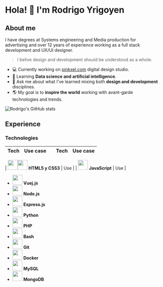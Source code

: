 # Hola! 🤙 I'm Rodrigo Yrigoyen

## About me

I have degrees at Systems engineering and Media production for advertising and over 12 years of experience working as a full stack development and UX/UI designer.

> I belive design and development should be understood as a whole.

- 💻 Currently working on [pinkxel.com](https://pinkxel.com) digital design studio.
- 🤖 Learning **Data science and artificial intelligence**.
- 🎨 Ask me about what I've learned mixing both **design and development** disciplines.
- 🌎 My goal is to **inspire the world** working with avant-garde technologies and trends.

![Rodrigo's GitHub stats](https://github-readme-stats.vercel.app/api?username=rodryg&show_icons=true&theme=radical)


## Experience
### Technologies

|  Tech | Use case | |  Tech | Use case |
| --- | --- | --- | --- | --- | 

| <img src="https://cdn.jsdelivr.net/gh/devicons/devicon/icons/html5/html5-plain-wordmark.svg"  width="32"/><img src="https://cdn.jsdelivr.net/gh/devicons/devicon/icons/css3/css3-plain-wordmark.svg"  width="32"/> **HTML5 y CSS3** | Use | | <img src="https://cdn.jsdelivr.net/gh/devicons/devicon/icons/javascript/javascript-original.svg"  width="32"/> **JavaScript** | Use |
- <img src="https://cdn.jsdelivr.net/gh/devicons/devicon/icons/vuejs/vuejs-original.svg" width="32"/> **Vuej.js**
- <img src="https://cdn.jsdelivr.net/gh/devicons/devicon/icons/nodejs/nodejs-original.svg" width="32"/> **Node.js**
- <img src="https://cdn.jsdelivr.net/gh/devicons/devicon/icons/express/express-original.svg" width="32"/> **Express.js**
- <img src="https://cdn.jsdelivr.net/gh/devicons/devicon/icons/python/python-original.svg" width="32"/> **Python**
- <img src="https://cdn.jsdelivr.net/gh/devicons/devicon/icons/php/php-original.svg" width="32"/> **PHP**
- <img src="https://cdn.jsdelivr.net/gh/devicons/devicon/icons/bash/bash-original.svg" width="32"/> **Bash**
- <img src="https://cdn.jsdelivr.net/gh/devicons/devicon/icons/git/git-original.svg" width="32"/> **Git**
- <img src="https://cdn.jsdelivr.net/gh/devicons/devicon/icons/docker/docker-original.svg" width="32"/> **Docker**
- <img src="https://cdn.jsdelivr.net/gh/devicons/devicon/icons/mysql/mysql-original.svg" width="32"/> **MySQL**
- <img src="https://cdn.jsdelivr.net/gh/devicons/devicon/icons/mongodb/mongodb-original.svg" width="32"/> **MongoDB**

<!--
**rodryg/rodryg** is a ✨ _special_ ✨ repository because its `README.md` (this file) appears on your GitHub profile.

Here are some ideas to get you started:

- 🔭 I’m currently working on ...
- 🌱 I’m currently learning ...
- 👯 I’m looking to collaborate on ...
- 🤔 I’m looking for help with ...
- 💬 Ask me about ...
- 📫 How to reach me: ...
- 😄 Pronouns: ...
- ⚡ Fun fact: ...
-->
